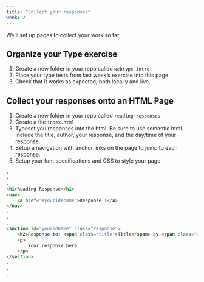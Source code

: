 ```yaml
---
title: "Collect your responses"
week: 2
---
```




We’ll set up pages to collect your work so far.

## Organize your Type exercise

1. Create a new folder in your repo called `webtype-intro`
2. Place your type tests from last week’s exercise into this page.
3. Check that it works as expected, both locally and live.

## Collect your responses onto an HTML Page

1. Create a new folder in your repo called `reading-responses`
2. Create a file `index.html`
3. Typeset you responses into the html. Be sure to use semantic html. Include the title, author, your response, and the day/time of your response.
4. Setup a navigation with anchor links on the page to jump to each response.
5. Setup your font specifications and CSS to style your page

```html
.
.
.
<h1>Reading Response</h1>
<nav>
    <a href="#youridename">Response 1</a>
</nav>
.
.
.
<section id="youridname" class="response">
    <h2>Response to: <span class="title">Title</span> by <span class="author">Author Name</span></h2>
    <p>
        Your response here
    </p>
</section>
.
.
.
```
